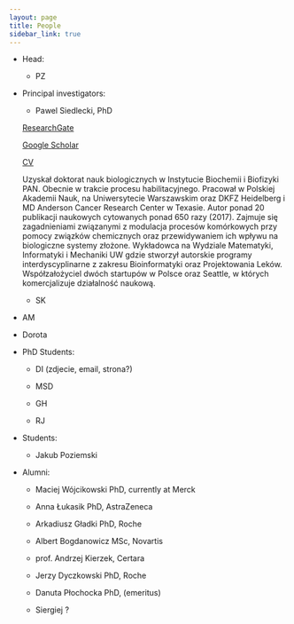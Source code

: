 ```yaml
---
layout: page
title: People
sidebar_link: true
---
```


- Head:

  - PZ

- Principal investigators:

  - Pawel Siedlecki, PhD

  [ResearchGate](https://www.researchgate.net/profile/Pawel_Siedlecki)

  [Google Scholar](https://scholar.google.pl/citations?user=4MGHwSYAAAAJ&hl=en)

  [CV](http://webjeda.com/online-cv/)

  Uzyskał doktorat nauk biologicznych w Instytucie Biochemii i Biofizyki PAN. Obecnie w trakcie procesu habilitacyjnego. Pracował w Polskiej Akademii Nauk, na Uniwersytecie Warszawskim oraz DKFZ Heidelberg i MD Anderson Cancer Research Center w Texasie. Autor ponad 20 publikacji naukowych cytowanych ponad 650 razy (2017). Zajmuje się zagadnieniami związanymi z modulacja procesów komórkowych przy pomocy związków chemicznych oraz przewidywaniem ich wpływu na biologiczne systemy złożone. Wykładowca na Wydziale Matematyki, Informatyki i Mechaniki UW gdzie stworzył autorskie programy interdyscyplinarne z zakresu Bioinformatyki oraz Projektowania Leków. Współzałożyciel dwóch startupów w Polsce oraz Seattle, w których komercjalizuje działalność naukową.


  - SK

 - AM

 - Dorota

- PhD Students:

  - DI (zdjecie, email, strona?)

  - MSD

  - GH

  - RJ

- Students:

  - Jakub Poziemski

- Alumni:

  - Maciej Wójcikowski PhD, currently at Merck

  - Anna Łukasik PhD, AstraZeneca

  - Arkadiusz Gładki PhD, Roche

  - Albert Bogdanowicz MSc,  Novartis

  - prof. Andrzej Kierzek, Certara

  - Jerzy Dyczkowski PhD, Roche

  - Danuta Płochocka PhD, (emeritus)

  - Siergiej ?
